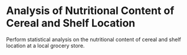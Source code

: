 # Analysis of Nutritional Content of Cereal and Shelf Location
Perform statistical analysis on the nutritional content of cereal and shelf location at a local grocery store.

